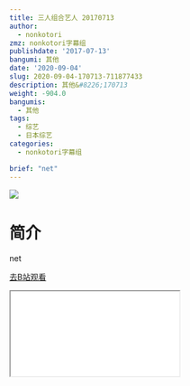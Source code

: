 ```yaml
---
title: 三人组合艺人 20170713
author:
  - nonkotori
zmz: nonkotori字幕组
publishdate: '2017-07-13'
bangumi: 其他
date: '2020-09-04'
slug: 2020-09-04-170713-711877433
description: 其他&#8226;170713
weight: -904.0
bangumis:
  - 其他
tags:
  - 综艺
  - 日本综艺
categories:
  - nonkotori字幕组

brief: "net"
---
```

![](https://raw.githubusercontent.com/tcgriffith/owaraisite/master/static/tmpimg/cc5bac932eda84f20b27fad90afce7dcf02f1756.jpg.480.jpg)
# 简介  
net  

[去B站观看](https://www.bilibili.com/video/av711877433/)
<div class ="resp-container"><iframe class="testiframe" src="//player.bilibili.com/player.html?aid=711877433"", scrolling="no", allowfullscreen="true" > </iframe></div> 
